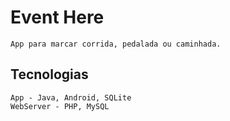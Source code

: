 # Event Here
    App para marcar corrida, pedalada ou caminhada.

## Tecnologias
    App - Java, Android, SQLite
    WebServer - PHP, MySQL